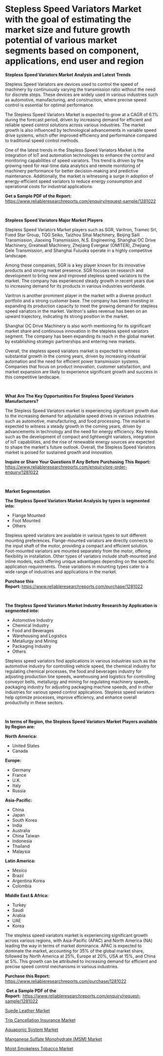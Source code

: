 <p><h1>Stepless Speed Variators Market with the goal of estimating the market size and future growth potential of various market segments based on component, applications, end user and region</h1></p><p><strong>Stepless Speed Variators Market Analysis and Latest Trends</strong></p>
<p><p>Stepless Speed Variators are devices used to control the speed of machinery by continuously varying the transmission ratio without the need for discrete steps. These devices are widely used in various industries such as automotive, manufacturing, and construction, where precise speed control is essential for optimal performance.</p><p>The Stepless Speed Variators Market is expected to grow at a CAGR of 6.1% during the forecast period, driven by increasing demand for efficient and reliable speed control solutions across various industries. The market growth is also influenced by technological advancements in variable speed drive systems, which offer improved efficiency and performance compared to traditional speed control methods.</p><p>One of the latest trends in the Stepless Speed Variators Market is the integration of IoT and automation technologies to enhance the control and monitoring capabilities of speed variators. This trend is driven by the growing need for real-time data analytics and remote monitoring of machinery performance for better decision-making and predictive maintenance. Additionally, the market is witnessing a surge in adoption of energy-efficient speed variators to reduce energy consumption and operational costs for industrial applications.</p></p>
<p><strong>Get a Sample PDF of the Report:&nbsp;</strong> <a href="https://www.reliableresearchreports.com/enquiry/request-sample/1281022">https://www.reliableresearchreports.com/enquiry/request-sample/1281022</a></p>
<p>&nbsp;</p>
<p><strong>Stepless Speed Variators Major Market Players</strong></p>
<p><p>Stepless Speed Variators Market players such as SGR, Varitron, Tramec Srl, Fixed Star Group, TQG Seiko, Taizhou Sihai Machinery, Beijing Saili Transmission, Jiaoxing Transmission, N.S. Engineering, Shanghai OC Drive Machinery, Greatwall Machinery, Zhejiang Evergear (OMITER), Zhejiang Gele Transmission, and Shanghai Fuluoka operate in a highly competitive landscape. </p><p>Among these companies, SGR is a key player known for its innovative products and strong market presence. SGR focuses on research and development to bring new and improved stepless speed variators to the market. The company has experienced steady growth in recent years due to increasing demand for its products in various industries worldwide. </p><p>Varitron is another prominent player in the market with a diverse product portfolio and a strong customer base. The company has been investing in expanding its production capacity to meet the growing demand for stepless speed variators in the market. Varitron's sales revenue has been on an upward trajectory, indicating its strong position in the market.</p><p>Shanghai OC Drive Machinery is also worth mentioning for its significant market share and continuous innovation in the stepless speed variators segment. The company has been expanding its reach in the global market by establishing strategic partnerships and entering new markets.</p><p>Overall, the stepless speed variators market is expected to witness substantial growth in the coming years, driven by increasing industrial automation and the need for efficient power transmission systems. Companies that focus on product innovation, customer satisfaction, and market expansion are likely to experience significant growth and success in this competitive landscape.</p></p>
<p>&nbsp;</p>
<p><strong>What Are The Key Opportunities For Stepless Speed Variators Manufacturers?</strong></p>
<p><p>The Stepless Speed Variators market is experiencing significant growth due to the increasing demand for adjustable speed drives in various industries such as automotive, manufacturing, and food processing. The market is expected to witness a steady growth in the coming years, driven by advancements in technology and the need for energy efficiency. Key trends such as the development of compact and lightweight variators, integration of IoT capabilities, and the rise of renewable energy sources are expected to shape the market's future outlook. Overall, the Stepless Speed Variators market is poised for sustained growth and innovation.</p></p>
<p><strong>Inquire or Share Your Questions If Any Before Purchasing This Report:</strong> <a href="https://www.reliableresearchreports.com/enquiry/pre-order-enquiry/1281022">https://www.reliableresearchreports.com/enquiry/pre-order-enquiry/1281022</a></p>
<p>&nbsp;</p>
<p><strong>Market Segmentation</strong></p>
<p><strong>The Stepless Speed Variators Market Analysis by types is segmented into:</strong></p>
<p><ul><li>Flange Mounted</li><li>Foot Mounted</li><li>Others</li></ul></p>
<p><p>Stepless speed variators are available in various types to suit different mounting preferences. Flange-mounted variators are directly connects to the input shaft of the motor, providing a compact and efficient solution. Foot-mounted variators are mounted separately from the motor, offering flexibility in installation. Other types of variators include shaft-mounted and inline models, each offering unique advantages depending on the specific application requirements. These variations in mounting types cater to a wide range of industries and applications in the market.</p></p>
<p><strong>Purchase this Report:&nbsp;</strong><a href="https://www.reliableresearchreports.com/purchase/1281022">https://www.reliableresearchreports.com/purchase/1281022</a></p>
<p>&nbsp;</p>
<p><strong>The Stepless Speed Variators Market Industry Research by Application is segmented into:</strong></p>
<p><ul><li>Aotomotive Industry</li><li>Chemical Industry</li><li>Food and Beverages</li><li>Warehousing and Logistics</li><li>Metallurgy and Mining</li><li>Packaging Industry</li><li>Others</li></ul></p>
<p><p>Stepless speed variators find applications in various industries such as the automotive industry for controlling vehicle speed, the chemical industry for regulating chemical processes, the food and beverages industry for adjusting production line speeds, warehousing and logistics for controlling conveyor belts, metallurgy and mining for regulating machinery speeds, packaging industry for adjusting packaging machine speeds, and in other industries for various speed control applications. Stepless speed variators help optimize processes, improve efficiency, and enhance overall productivity in these sectors.</p></p>
<p>&nbsp;</p>
<p><strong>In terms of Region, the Stepless Speed Variators Market Players available by Region are:</strong></p>
<p>
    <p> <strong> North America: </strong>
        <ul>
            <li>United States</li>
            <li>Canada</li>
        </ul>
        </p> 
    <p> <strong> Europe: </strong>
        <ul>
            <li>Germany</li>
            <li>France</li>
            <li>U.K.</li>
            <li>Italy</li>
            <li>Russia</li>
        </ul>
        </p> 
    <p> <strong> Asia-Pacific: </strong>
        <ul>
            <li>China</li>
            <li>Japan</li>
            <li>South Korea</li>
            <li>India</li>
            <li>Australia</li>
            <li>China Taiwan</li>
            <li>Indonesia</li>
            <li>Thailand</li>
            <li>Malaysia</li>
        </ul>
        </p> 
    <p> <strong> Latin America: </strong>
        <ul>
            <li>Mexico</li>
            <li>Brazil</li>
            <li>Argentina Korea</li>
            <li>Colombia</li>
        </ul>
        </p> 
    <p> <strong> Middle East & Africa: </strong>
        <ul>
            <li>Turkey</li>
            <li>Saudi</li>
            <li>Arabia</li>
            <li>UAE</li>
            <li>Korea</li>
        </ul>
    </p>
    </p>
<p><p>The stepless speed variators market is experiencing significant growth across various regions, with Asia-Pacific (APAC) and North America (NA) leading the way in terms of market dominance. APAC is expected to dominate the market, accounting for 35% of the global market share, followed by North America at 25%, Europe at 20%, USA at 15%, and China at 5%. This growth can be attributed to increasing demand for efficient and precise speed control mechanisms in various industries.</p></p>
<p><strong>Purchase this Report: </strong><a href="https://www.reliableresearchreports.com/purchase/1281022">https://www.reliableresearchreports.com/purchase/1281022</a></p>
<p>&nbsp;<strong>Get a Sample PDF of the Report:&nbsp;&nbsp;</strong><a href="https://www.reliableresearchreports.com/enquiry/request-sample/1281022">https://www.reliableresearchreports.com/enquiry/request-sample/1281022</a></p>
<p><strong></strong></p>
<p><p><a href="https://medium.com/@earlernser/suede-leather-market-furnishes-information-on-market-share-market-trends-and-market-growth-f877d49dd3df">Suede Leather Market</a></p><p><a href="https://medium.com/@earlernser/decoding-trip-cancellation-insurance-market-metrics-market-share-trends-and-growth-patterns-eea752e264b4">Trip Cancellation Insurance Market</a></p><p><a href="https://medium.com/@earlernser/aquaponic-system-market-outlook-industry-overview-and-forecast-2024-to-2031-a825b50d0060">Aquaponic System Market</a></p><p><a href="https://github.com/danielneavesallisons03mba/Market-Research-Report-List-1/blob/main/manganese-sulfate-monohydrate-msm-market.md">Manganese Sulfate Monohydrate (MSM) Market</a></p><p><a href="https://medium.com/p/ee70984af1e9/edit">Moist Smokeless Tobacco Market</a></p></p>